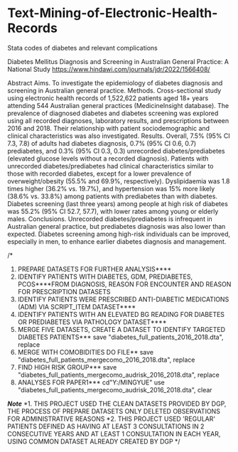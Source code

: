 # Text-Mining-of-Electronic-Health-Records
 Stata codes of diabetes and relevant complications

Diabetes Mellitus Diagnosis and Screening in Australian General Practice: A National Study
https://www.hindawi.com/journals/jdr/2022/1566408/

Abstract
Aims. To investigate the epidemiology of diabetes diagnosis and screening in Australian general practice. Methods. Cross-sectional study using electronic health records of 1,522,622 patients aged 18+ years attending 544 Australian general practices (MedicineInsight database). The prevalence of diagnosed diabetes and diabetes screening was explored using all recorded diagnoses, laboratory results, and prescriptions between 2016 and 2018. Their relationship with patient sociodemographic and clinical characteristics was also investigated. Results. Overall, 7.5% (95% CI 7.3, 7.8) of adults had diabetes diagnosis, 0.7% (95% CI 0.6, 0.7) prediabetes, and 0.3% (95% CI 0.3, 0.3) unrecorded diabetes/prediabetes (elevated glucose levels without a recorded diagnosis). Patients with unrecorded diabetes/prediabetes had clinical characteristics similar to those with recorded diabetes, except for a lower prevalence of overweight/obesity (55.5% and 69.9%, respectively). Dyslipidaemia was 1.8 times higher (36.2% vs. 19.7%), and hypertension was 15% more likely (38.6% vs. 33.8%) among patients with prediabetes than with diabetes. Diabetes screening (last three years) among people at high risk of diabetes was 55.2% (95% CI 52.7, 57.7), with lower rates among young or elderly males. Conclusions. Unrecorded diabetes/prediabetes is infrequent in Australian general practice, but prediabetes diagnosis was also lower than expected. Diabetes screening among high-risk individuals can be improved, especially in men, to enhance earlier diabetes diagnosis and management.


/*
1. PREPARE DATASETS FOR FURTHER ANALYSIS****
2. IDENTIFY PATIENTS WITH DIABETES, GDM, PREDIABETES, PCOS****FROM DIAGNOSIS, REASON FOR ENCOUNTER AND REASON FOR PRESCRIPTION DATASETS 
3. IDENTIFY PATIENTS WERE PRESCRIBED ANTI-DIABETIC MEDICATIONS (ADM) VIA SCRIPT_ITEM DATASET****
4. IDENTIFY PATIENTS WITH AN ELEVATED BG READING FOR DIABETES OR PREDIABETES VIA PATHOLOGY DATASET****
5. MERGE FIVE DATASETS, CREATE A DATASET TO IDENTIFY TARGETED DIABETES PATIENTS***
save "diabetes_full_patients_2016_2018.dta", replace
6. MERGE WITH COMOBIDITIES DO FILE**
save "diabetes_full_patients_mergecomo_2016_2018.dta", replace
7. FIND HIGH RISK GROUP***
save "diabetes_full_patients_mergecomo_audrisk_2016_2018.dta", replace  
8. ANALYSES FOR PAPER1***
cd"Y:/MINGYUE"
use "diabetes_full_patients_mergecomo_audrisk_2016_2018.dta", clear  

***Note***
*1. THIS PROJECT USED THE CLEAN DATASETS PROVIDED BY DGP, THE PROCESS OF PREPARE DATASETS ONLY DELETED OBSERVATIONS FOR ADMINISTRATIVE REASONS 
*2. THIS PROJECT USED 'REGULAR' PATIENTS DEFINED AS HAVING AT LEAST 3 CONSULTATIONS IN 2 CONSECUTIVE YEARS AND AT LEAST 1 CONSULTATION IN EACH YEAR, USING COMMON DATASET ALREADY CREATED BY DGP
*/

